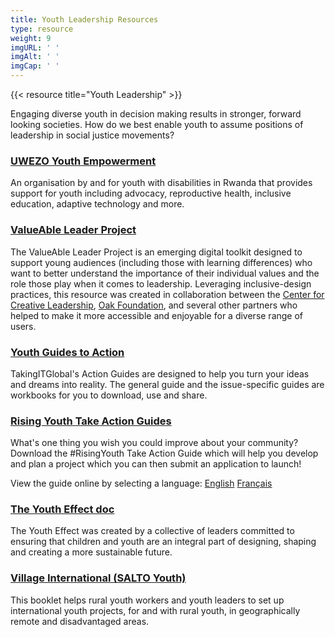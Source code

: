 ```yaml
---
title: Youth Leadership Resources
type: resource
weight: 9
imgURL: ' '
imgAlt: ' '
imgCap: ' '
---
```

{{< resource title="Youth Leadership" >}}

<p class="resource-intro">Engaging diverse youth in decision making results in stronger, forward looking societies. How do we best enable youth to assume positions of leadership in social justice movements?</p>

### [UWEZO Youth Empowerment](https://uwezoyouth.org/)
An organisation by and for youth with disabilities in Rwanda that provides support for youth including advocacy, reproductive health, inclusive education, adaptive technology and more.

### [ValueAble Leader Project](https://www.valueableleaderproject.com/)

The ValueAble Leader Project is an emerging digital toolkit designed to support young audiences (including those with learning differences) who want to better understand the importance of their individual values and the role those play when it comes to leadership. Leveraging inclusive-design practices, this resource was created in collaboration between the [Center for Creative Leadership](https://www.ccl.org/), [Oak Foundation](http://oakfnd.org/), and several other partners who helped to make it more accessible and enjoyable for a diverse range of users.

### [Youth Guides to Action](https://www.tigweb.org/action-tools/guide/)

TakingITGlobal's Action Guides are designed to help you turn your ideas and dreams into reality. The general guide and the issue-specific guides are workbooks for you to download, use and share.

### [Rising Youth Take Action Guides](https://risingyouth.ca/)
What's one thing you wish you could improve about your community? Download the #RisingYouth Take Action Guide which will help you develop and plan a project which you can then submit an application to launch!

View the guide online by selecting a language:
[English](https://risingyouth.ca/files/Rising-Youth_Take-Action-Guide.pdf)
[Français](https://risingyouth.ca/files/Jeunes-en-action_Guide-a-laction.pdf)

### [The Youth Effect doc](https://www.scribd.com/document/44198893/The-Youth-Effect)

The Youth Effect was created by a collective of leaders committed to ensuring that children and youth are an integral part of designing, shaping and creating a more sustainable future.

### [Village International (SALTO Youth)](https://www.salto-youth.net/rc/inclusion/inclusionpublications/villageinternational/)

This booklet helps rural youth workers and youth leaders to set up international youth projects, for and with rural youth, in geographically remote and disadvantaged areas.
